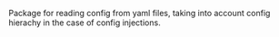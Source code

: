 Package for reading config from yaml files, taking into account config hierachy in the case of config injections.